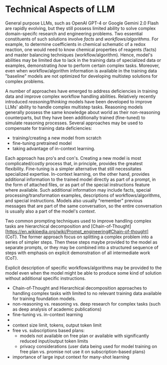 # Technical Aspects of LLM

General purpose LLMs, such as OpenAI GPT-4 or Google Gemini 2.0 Flash are rapidly evolving, but they still possess limited ability to solve complex domain-specifc research and engineering problems. Two essential constituents of such solutions involve *facts* and *workflows/algorithms*. For example, to determine coefficients in chemical schematic of a redox reaction, one would need to know chemical properties of reagents (facts) and master balancing techniques (workflow/algorithm). Hence, model's abilities may be limited due to lack in the training data of specialized data or examples, demonstrating *how* to perform certain complex tasks. Moreover, even when workflow/algorithm information is available in the training data "baseline" models are not optimized for developing multistep solutions for complex problems.

A number of approaches have emerged to address deficiencies in training data and improve complex workflow handling abilities. Relatively recently introduced *reasoning/thinking* models have been developed to improve LLMs' ability to handle complex multistep tasks. Reasoning models generally possess the same knowledge about world as their non-reasoning counterparts, but they have been additionally trained (fine-tuned) to simulate reasoning processes. Several approaches may be used to compensate for training data deficiencies: 
- training/creating a new model from scratch
- fine-tuning pretrained model
- taking advantage of in-context learning.

Each approach has pro's and con's. Creating a new model is most complicated/costly process that, in principle, provides the greatest flexibility. Fine-tuning is a simpler alternative that still necessitates specialized expertise. In-context learning, on the other hand, provides additional information to the trained model directly as part of a prompt, in the form of attached files, or as part of the special instructions feature where available. Such additional information may include facts, special processing/transformation examples, descriptions of workflows/algorithms, and special instructions. Models also usually "remember" previous messages that are part of the same conversation, so the entire conversation is usually also a part of the model's *context*.

Two common prompting techniques used to improve handling complex tasks are hierarchical decomposition and [Chain-of-Thought][https://en.wikipedia.org/wiki/Prompt_engineering#Chain-of-thought] (CoT). The former approach focus on splitting a complex problem into a series of simpler steps. Then these steps maybe provided to the model as separate prompts, or they may be combined into a structured sequence of steps with emphasis on explicit demonstration of all intermediate work (CoT).

Explicit description of specific workflows/algorithms may be provided to the model even when the model might be able to produce some kind of solution without additional specific instructions. 


- Chain-of-Thought and Hierarchical decomposition approaches to handling complex tasks with limited to no relevant training data available for training foundation models.
- non-reasoning vs. reasoning vs. deep research for complex tasks (such as deep analysis of academic publications)
- fine-tuning vs. in-context learning
- 
- context size limit, tokens, output token limit
- free vs. subscriptions based plans:
    - models not available on free plan or available with significantly reduced input/output token limits
    - privacy considerations (user data being used for model training on free plan vs. promise not use it on subscription-based plans)
- importance of large input context for many-shot learning

